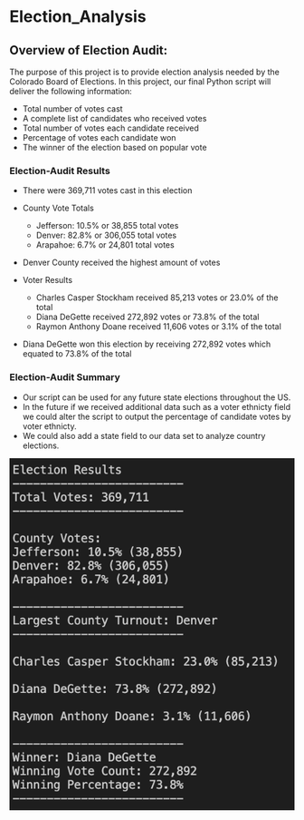 # Election_Analysis

## Overview of Election Audit: 
The purpose of this project is to provide election analysis needed by the Colorado Board of Elections.
In this project, our final Python script will deliver the following information: 

* Total number of votes cast
* A complete list of candidates who received votes
* Total number of votes each candidate received
* Percentage of votes each candidate won
* The winner of the election based on popular vote

### Election-Audit Results

* There were 369,711 votes cast in this election

* County Vote Totals
   * Jefferson: 10.5% or 38,855 total votes
   * Denver: 82.8% or 306,055 total votes
   * Arapahoe: 6.7% or 24,801 total votes

* Denver County received the highest amount of votes

* Voter Results
	* Charles Casper Stockham received 85,213 votes or 23.0% of the total
	* Diana DeGette received 272,892 votes or 73.8% of the total
	* Raymon Anthony Doane received 11,606 votes or 3.1% of the total

* Diana DeGette won this election by receiving 272,892 votes which equated to 73.8% of the total

### Election-Audit Summary
  * Our script can be used for any future state elections throughout the US.
  * In the future if we received additional data such as a voter ethnicty field we could alter the script to output the percentage of candidate votes by voter ethnicty.  
  * We could also add a state field to our data set to analyze country elections.

![Election Analysis Results](/Resources/Election_Results.png)
